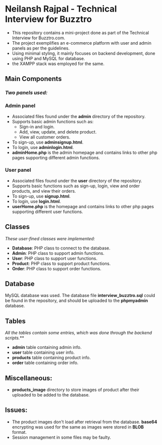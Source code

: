 # Neilansh Rajpal - Technical Interview for Buzztro
- This repository contains a mini-project done as part of the Technical Interview for Buzztro.com.
- The project exemplifies an e-commerce platform with user and admin panels as per the guidelines.
- Using minimal styling, it mainly focuses on backend development, done using PHP and MySQL for database.
- the XAMPP stack was employed for the same. 

## Main Components
### ***Two panels used:***
### Admin panel
- Associated files found under the **admin** directory of the repository.
- Supports basic admin functions such as:
  - Sign-in and login.
  - Add, view, update, and delete product.
  - View all customer orders.
- To sign-up, use **adminsignup.html**.
- To login, use **adminlogin.html**.
- **adminHome.php** is the admin homepage and contains links to other php pages supporting different admin functions.

### User panel
- Associated files found under the **user** directory of the repository.
- Supports basic functions such as sign-up, login, view and order products, and view their orders.
- To sign-up, use **signup.html**.
- To login, use **login.html**.
- **userHome.php** is the homepage and contains links to other php pages supporting different user functions.

## Classes
*These user-fined classes were implemented:*
- **Database**: PHP class to connect to the database.
- **Admin**: PHP class to support admin functions.
- **User**: PHP class to support user functions.
- **Product**: PHP class to support product functions.
- **Order**: PHP class to support order functions.

## Database
MySQL database was used. The database file **interview_buzztro.sql** could be found in the repository, and should be uploaded to the **phpmyadmin** database.

## Tables
*All the tables contain some entries, which was done through the backend scripts.***
- **admin** table containing admin info.
- **user** table containing user info.
- **products** table containing product info.
- **order** table containing order info.

## Miscellaneous:
- **products_image** directory to store images of product after their uploaded to be added to the database.

## Issues:
- The product images don't load after retrieval from the database. **base64** encrypting was used for the same as images were stored in **BLOB** format. 
- Session management in some files may be faulty.








